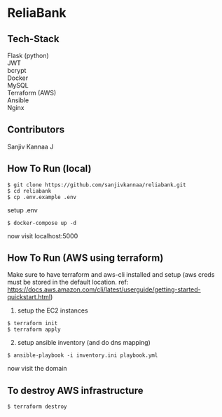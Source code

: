 # ReliaBank

## Tech-Stack
Flask (python) <br>
JWT <br>
bcrypt <br>
Docker <br>
MySQL <br>
Terraform (AWS) <br>
Ansible <br>
Nginx <br>


## Contributors
Sanjiv Kannaa J <br>


## How To Run (local)

```
$ git clone https://github.com/sanjivkannaa/reliabank.git
$ cd reliabank
$ cp .env.example .env
```

setup .env

```
$ docker-compose up -d
```

now visit localhost:5000


## How To Run (AWS using terraform)

Make sure to have terraform and aws-cli installed and setup (aws creds must  be stored in the default location. ref: https://docs.aws.amazon.com/cli/latest/userguide/getting-started-quickstart.html)

1. setup the EC2 instances

```
$ terraform init
$ terraform apply
```

2. setup ansible inventory (and do dns mapping)

```
$ ansible-playbook -i inventory.ini playbook.yml
```

now visit the domain

## To destroy AWS infrastructure
```
$ terraform destroy
```